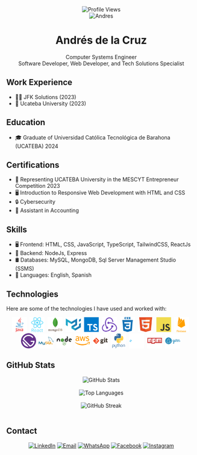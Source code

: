 <div align="center">
    <img src="https://komarev.com/ghpvc/?username=UvilleraMente&color=blueviolet&style=flat-square" alt="Profile Views" />
    <br />

  <img src="https://github.com/user-attachments/assets/2a7321e2-f3b0-402b-a59a-bd440ddde2eb" alt="Andres" width=250 height=250/>
  <h1>Andrés de la Cruz</h1>
  <p>Computer Systems Engineer<br>Software Developer, Web Developer, and Tech Solutions Specialist</p>
</div>

## Work Experience

- 👨‍💼 JFK Solutions (2023)
- 🏫 Ucateba University (2023)

## Education

- 🎓 Graduate of Universidad Católica Tecnológica de Barahona (UCATEBA) 2024

## Certifications

- 📑 Representing UCATEBA University in the MESCYT Entrepreneur Competition 2023
- 🖥️ Introduction to Responsive Web Development with HTML and CSS
- 🔒 Cybersecurity
- 📑 Assistant in Accounting

## Skills

- 🖥️ Frontend: HTML, CSS, JavaScript, TypeScript, TailwindCSS, ReactJs
- 🐞 Backend: NodeJs, Express
- 🛢️ Databases: MySQL, MongoDB, Sql Server Management Studio (SSMS)
- 🧠 Languages: English, Spanish

## Technologies

Here are some of the technologies I have used and worked with:

<div align="center">
  <img src="https://github.com/devicons/devicon/blob/master/icons/java/java-original-wordmark.svg" title="Java" alt="Java" width="40" height="40"/>&nbsp;
  <img src="https://github.com/devicons/devicon/blob/master/icons/react/react-original-wordmark.svg" title="React" alt="React" width="40" height="40"/>&nbsp;
  <img src="https://github.com/devicons/devicon/blob/master/icons/mongodb/mongodb-original-wordmark.svg" title="Spring" alt="MongoDB" width="40" height="40"/>&nbsp;
  <img src="https://github.com/devicons/devicon/blob/master/icons/materialui/materialui-original.svg" title="Material UI" alt="Material UI" width="40" height="40"/>&nbsp;
  <img src="https://github.com/devicons/devicon/blob/master/icons/typescript/typescript-original.svg" title="Flutter" alt="Typescript" width="40" height="40"/>&nbsp;
  <img src="https://github.com/devicons/devicon/blob/master/icons/redux/redux-original.svg" title="Redux" alt="Redux " width="40" height="40"/>&nbsp;
  <img src="https://github.com/devicons/devicon/blob/master/icons/css3/css3-plain-wordmark.svg"  title="CSS3" alt="CSS" width="40" height="40"/>&nbsp;
  <img src="https://github.com/devicons/devicon/blob/master/icons/html5/html5-original.svg" title="HTML5" alt="HTML" width="40" height="40"/>&nbsp;
  <img src="https://github.com/devicons/devicon/blob/master/icons/javascript/javascript-original.svg" title="JavaScript" alt="JavaScript" width="40" height="40"/>&nbsp;
  <img src="https://github.com/devicons/devicon/blob/master/icons/firebase/firebase-plain-wordmark.svg" title="Firebase" alt="Firebase" width="40" height="40"/>&nbsp;
  <img src="https://github.com/devicons/devicon/blob/master/icons/gatsby/gatsby-original.svg" title="Gatsby"  alt="Gatsby" width="40" height="40"/>&nbsp;
  <img src="https://github.com/devicons/devicon/blob/master/icons/mysql/mysql-original-wordmark.svg" title="MySQL"  alt="MySQL" width="40" height="40"/>&nbsp;
  <img src="https://github.com/devicons/devicon/blob/master/icons/nodejs/nodejs-original-wordmark.svg" title="NodeJS" alt="NodeJS" width="40" height="40"/>&nbsp;
  <img src="https://github.com/devicons/devicon/blob/master/icons/amazonwebservices/amazonwebservices-plain-wordmark.svg" title="AWS" alt="AWS" width="40" height="40"/>&nbsp;
  <img src="https://github.com/devicons/devicon/blob/master/icons/git/git-original-wordmark.svg" title="Git" **alt="Git" width="40" height="40"/>&nbsp;
    <img src="https://github.com/devicons/devicon/blob/master/icons/python/python-original-wordmark.svg" title="Python" **alt="Git" width="40" height="40"/>&nbsp;
    <img src="https://github.com/devicons/devicon/blob/master/icons/tailwindcss/tailwindcss-original-wordmark.svg" title="TailwindCSS" **alt="Git" width="40" height="40"/>&nbsp;
      <img src="https://github.com/devicons/devicon/blob/master/icons/npm/npm-original-wordmark.svg" title="Npm" **alt="Npm" width="40" height="40"/>&nbsp;
    <img src="https://github.com/devicons/devicon/blob/master/icons/yarn/yarn-original-wordmark.svg" title="Yarn" **alt="Git" width="40" height="40"/>&nbsp;
</div>

## GitHub Stats

<div align="center">
  <img src="https://github-readme-stats.vercel.app/api?username=UvilleraMente&show_icons=true&theme=radical" alt="GitHub Stats" />
</div>

<br/>

<div align="center">
  <img src="https://github-readme-stats.vercel.app/api/top-langs/?username=UvilleraMente&layout=compact&langs_count=6&theme=radical" alt="Top Languages" />
</div>

<br/>

<div align="center">
  <img src="https://github-readme-streak-stats.herokuapp.com/?user=UvilleraMente&theme=radical" alt="GitHub Streak" />
</div>

<br/>


## Contact

<div align="center">
  <a href="https://www.linkedin.com/in/andrés-de-la-cruz-4b7a46272/" target="_blank"><img alt="LinkedIn" src="https://img.shields.io/badge/-LinkedIn-blue?style=for-the-badge&logo=linkedin&logoColor=white" /></a>
  <a href="mailto:tfdrey98@gmail.com" target="_blank"><img alt="Email" src="https://img.shields.io/badge/-Email-red?style=for-the-badge&logo=gmail&logoColor=white" /></a>
  <a href="https://wa.me/18093718402" target="_blank"><img alt="WhatsApp" src="https://img.shields.io/badge/-WhatsApp-brightgreen?style=for-the-badge&logo=whatsapp&logoColor=white" /></a>
  <a href="https://www.facebook.com/AndresDlcrz27" target="_blank"><img alt="Facebook" src="https://img.shields.io/badge/-Facebook-blue?style=for-the-badge&logo=facebook&logoColor=white" /></a>
  <a href="https://www.instagram.com/uvilleramente_/" target="_blank"><img alt="Instagram" src="https://img.shields.io/badge/-Instagram-pink?style=for-the-badge&logo=instagram&logoColor=white" /></a>
</div>
